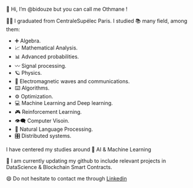 👋 Hi, I’m @bidouze but you can call me Othmane ! 

👨‍🎓 I graduated from CentraleSupélec Paris. I studied 📚 many field, among them:

* ➕   Algebra.
* 📈   Mathematical Analysis.
* 📊  Advanced probabilities.
* 〰️  Signal processing.
* 🪐  Physics.
* 📶  Electromagnetic waves and communications.
* ⌨️  ​Algorithms.
* ⚙️  Optimization.
* 💻 ​Machine Learning and Deep learning.
* 🎮  Reinforcement Learning.
* 👁️‍🗨️  Computer Visoin.
* 📖  Natural Language Processing.
* 🎛️  Distributed systems.

I have centered my studies around 🤖 ​AI​ & ​Machine Learning​

🚀 I am currently updating my github to include relevant projects in DataScience & Blockchain Smart Contracts.

😄 Do not hesitate to contact me through [Linkedin](https://www.linkedin.com/in/othmane-baddou/)

<!---
bidouze/bidouze is a ✨ special ✨ repository because its `README.md` (this file) appears on your GitHub profile.
You can click the Preview link to take a look at your changes.
--->
